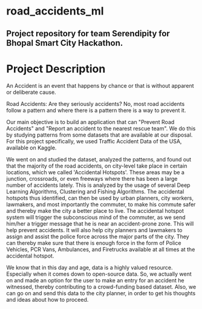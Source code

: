 # road_accidents_ml
## Project repository for team Serendipity for Bhopal Smart City Hackathon.


# Project Description

An Accident is an event that happens by chance or that is without apparent or deliberate cause.

Road Accidents: Are they seriously accidents? No, most road accidents follow a pattern and where there is a pattern there is a way to prevent it.

Our main objective is to build an application that can "Prevent Road Accidents" and "Report an accident to the nearest rescue team". We do this by studying patterns from some datasets that are available at our disposal. For this project specifically, we used Traffic Accident Data of the USA, available on Kaggle.

We went on and studied the dataset, analyzed the patterns, and found out that the majority of the road accidents, on city-level take place in certain locations, which we called 'Accidental Hotspots'. These areas may be a junction, crossroads, or even freeways where there has been a large number of accidents lately. This is analyzed by the usage of several Deep Learning Algorithms, Clustering and Fishing Algorithms. The accidental hotspots thus identified, can then be used by urban planners, city workers, lawmakers, and most importantly the commuter, to make his commute safer and thereby make the city a better place to live. The accidental hotspot system will trigger the subconscious mind of the commuter, as we send him/her a trigger message that he is near an accident-prone zone. This will help prevent accidents. It will also help city planners and lawmakers to assign and assist the police force across the major parts of the city. They can thereby make sure that there is enough force in the form of Police Vehicles, PCR Vans, Ambulances, and Firetrucks available at all times at the accidental hotspot.

We know that in this day and age, data is a highly valued resource. Especially when it comes down to open-source data. So, we actually went on and made an option for the user to make an entry for an accident he witnessed, thereby contributing to a crowd-funding based dataset. Also, we can go on and send this data to the city planner, in order to get his thoughts and ideas about how to proceed.
